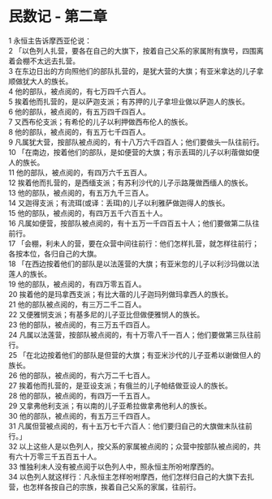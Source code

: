 # 民数记 - 第二章
  
 1 永恒主告诉摩西亚伦说：  
 2 「以色列人扎营，要各在自己的大旗下，按着自己父系的家属附有旗号，四围离着会棚不太远去扎营。  
 3 在东边日出的方向照他们的部队扎营的，是犹大营的大旗；有亚米拿达的儿子拿顺做犹大人的族长。  
 4 他的部队，被点阅的，有七万四千六百人。  
 5 挨着他而扎营的，是以萨迦支派；有苏押的儿子拿坦业做以萨迦人的族长。  
 6 他的部队，被点阅的，有五万四千四百人。  
 7 又西布伦支派；有希伦的儿子以利押做西布伦人的族长。  
 8 他的部队，被点阅的，有五万七千四百人。  
 9 凡属犹大营，按部队被点阅的，有十八万六千四百人；他们要做头一队往前行。  
 10 「在南边，按着他们的部队，是如便营的大旗；有示丢珥的儿子以利蓿做如便人的族长。  
 11 他的部队，被点阅的，有四万六千五百人。  
 12 挨着他而扎营的，是西缅支派；有苏利沙代的儿子示路蔑做西缅人的族长。  
 13 他的部队，被点阅的，有五万九千三百人。  
 14 又迦得支派；有流珥(或译：丢珥)的儿子以利雅萨做迦得人的族长。  
 15 他的部队，被点阅的，有四万五千六百五十人。  
 16 凡属如便营，按部队被点阅的，有十五万一千四百五十人；他们要做第二队往前行。  
 17 「会棚，利未人的营，要在众营中间往前行：他们怎样扎营，就怎样往前行；各按本位，各归自己的大旗。  
 18 「在西边按着他们的部队是以法莲营的大旗；有亚米忽的儿子以利沙玛做以法莲人的族长。  
 19 他的部队，被点阅的，有四万零五百人。  
 20 挨着他的是玛拿西支派；有比大蓿的儿子迦玛列做玛拿西人的族长。  
 21 他的部队被点阅的，有三万二千二百人。  
 22 又便雅悯支派；有基多尼的儿子亚比但做便雅悯人的族长。  
 23 他的部队，被点阅的，有三万五千四百人。  
 24 凡属以法莲营，按部队被点阅的，有十万零八千一百人；他们要做第三队往前行。  
 25 「在北边按着他们的部队是但营的大旗；有亚米沙代的儿子亚希以谢做但人的族长。  
 26 他的部队，被点阅的，有六万二千七百人。  
 27 挨着他而扎营的，是亚设支派；有俄兰的儿子帕结做亚设人的族长。  
 28 他的部队，被点阅的，有四万一千五百人。  
 29 又拿弗他利支派；有以南的儿子亚希拉做拿弗他利人的族长。  
 30 他的部队，被点阅的，有五万三千四百人。  
 31 凡属但营被点阅的，有十五万七千六百人：他们要归自己的大旗做末队往前行。」  
 32 以上这些人是以色列人，按父系的家属被点阅的；众营中按部队被点阅的，共有六十万零三千五百五十人。  
 33 惟独利未人没有被点阅于以色列人中，照永恒主所吩咐摩西的。  
 34 以色列人就这样行：凡永恒主怎样吩咐摩西，他们怎样归自己的大旗下去扎营，也怎样各按自己的宗族，挨着自己父系的家属，往前行。